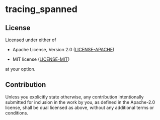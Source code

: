 # tracing_spanned



## License

Licensed under either of

 - Apache License, Version 2.0
   ([LICENSE-APACHE](LICENSE-APACHE))

 - MIT license
   ([LICENSE-MIT](LICENSE-MIT))

at your option.

## Contribution

Unless you explicitly state otherwise, any contribution intentionally submitted
for inclusion in the work by you, as defined in the Apache-2.0 license, shall be
dual licensed as above, without any additional terms or conditions.

